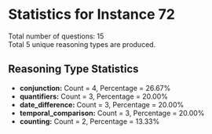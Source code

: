 # Statistics for Instance 72<br/>
Total number of questions: 15<br/>
Total 5 unique reasoning types are produced.<br/>
## Reasoning Type Statistics<br/>
- **conjunction:** Count = 4, Percentage = 26.67%<br/>
- **quantifiers:** Count = 3, Percentage = 20.00%<br/>
- **date_difference:** Count = 3, Percentage = 20.00%<br/>
- **temporal_comparison:** Count = 3, Percentage = 20.00%<br/>
- **counting:** Count = 2, Percentage = 13.33%<br/>
